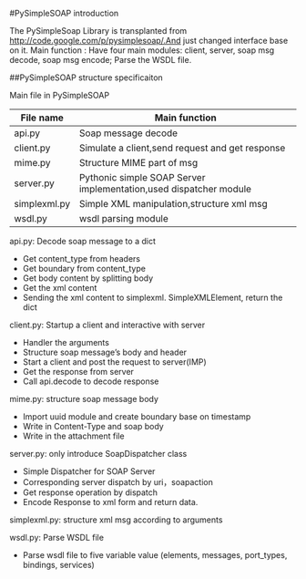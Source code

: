 #PySimpleSOAP introduction

The PySimpleSoap Library is transplanted from http://code.google.com/p/pysimplesoap/.And just changed interface base on it.
Main function : Have four main modules: client, server, soap msg decode, soap msg encode; Parse the WSDL file.

##PySimpleSOAP structure specificaiton

Main file in PySimpleSOAP

|File name|Main function
----------|--------------------
api.py    |Soap message decode
client.py |Simulate a client,send request and get response
mime.py   |Structure MIME part of msg
server.py |Pythonic simple SOAP Server implementation,used dispatcher module
simplexml.py|Simple XML manipulation,structure xml msg
wsdl.py   |wsdl parsing module

api.py: Decode soap message to a dict
* Get content_type from headers
* Get boundary from content_type
* Get body content by splitting body
* Get the xml content
* Sending the xml content to simplexml. SimpleXMLElement, return the dict

client.py: Startup a client and interactive with server
* Handler the arguments
* Structure soap message’s body and header
* Start a client and post the request to server(IMP)
* Get the response from server
* Call api.decode to decode response

mime.py: structure soap message body
* Import uuid module and create boundary base on timestamp
* Write in Content-Type and soap body
* Write in the attachment file

server.py: only introduce SoapDispatcher class
* Simple Dispatcher for SOAP Server
* Corresponding server dispatch by uri，soapaction
* Get response operation by dispatch
* Encode Response to xml form and return data.

simplexml.py: structure xml msg according to arguments

wsdl.py: Parse WSDL file
* Parse wsdl file to five variable value (elements, messages, port_types, bindings, services)




